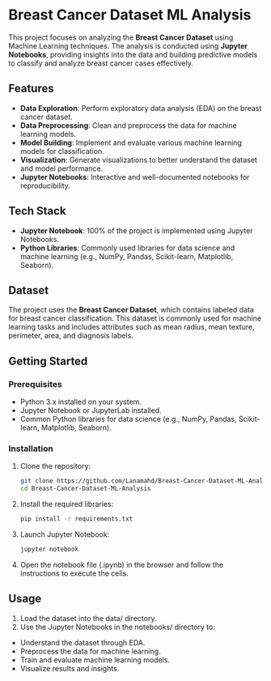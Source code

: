 # Breast Cancer Dataset ML Analysis

This project focuses on analyzing the **Breast Cancer Dataset** using Machine Learning techniques. The analysis is conducted using **Jupyter Notebooks**, providing insights into the data and building predictive models to classify and analyze breast cancer cases effectively.

## Features
- **Data Exploration**: Perform exploratory data analysis (EDA) on the breast cancer dataset.
- **Data Preprocessing**: Clean and preprocess the data for machine learning models.
- **Model Building**: Implement and evaluate various machine learning models for classification.
- **Visualization**: Generate visualizations to better understand the dataset and model performance.
- **Jupyter Notebooks**: Interactive and well-documented notebooks for reproducibility.

## Tech Stack
- **Jupyter Notebook**: 100% of the project is implemented using Jupyter Notebooks.
- **Python Libraries**: Commonly used libraries for data science and machine learning (e.g., NumPy, Pandas, Scikit-learn, Matplotlib, Seaborn).

## Dataset
The project uses the **Breast Cancer Dataset**, which contains labeled data for breast cancer classification. This dataset is commonly used for machine learning tasks and includes attributes such as mean radius, mean texture, perimeter, area, and diagnosis labels.

## Getting Started

### Prerequisites
- Python 3.x installed on your system.
- Jupyter Notebook or JupyterLab installed.
- Common Python libraries for data science (e.g., NumPy, Pandas, Scikit-learn, Matplotlib, Seaborn).

### Installation
1. Clone the repository:
   ```bash
   git clone https://github.com/Lanamahd/Breast-Cancer-Dataset-ML-Analysis.git
   cd Breast-Cancer-Dataset-ML-Analysis

2. Install the required libraries:
      ```bash
      pip install -r requirements.txt
      
3. Launch Jupyter Notebook:
      ```bash
      jupyter notebook

4. Open the notebook file (.ipynb) in the browser and follow the instructions to execute the cells.

## Usage
1. Load the dataset into the data/ directory.
2. Use the Jupyter Notebooks in the notebooks/ directory to:
  - Understand the dataset through EDA.
  - Preprocess the data for machine learning.
  - Train and evaluate machine learning models.
  - Visualize results and insights.

